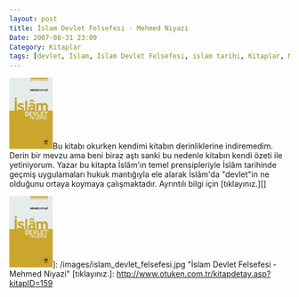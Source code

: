 ```yaml
---
layout: post
title: İslam Devlet Felsefesi - Mehmed Niyazi
Date: 2007-08-31 23:09
Category: Kitaplar
tags: [devlet, İslam, İslam Devlet Felsefesi, islam tarihi, Kitaplar, Mehmet Niyazi]
---
```


![İslam Devlet Felsefesi - Mehmed Niyazi][]Bu kitabı okurken kendimi
kitabın derinliklerine indiremedim. Derin bir mevzu ama beni biraz aştı
sanki bu nedenle kitabın kendi özeti ile yetiniyorum. Yazar bu kitapta
İslâm'ın temel prensipleriyle İslâm tarihinde geçmiş uygulamaları hukuk
mantığıyla ele alarak İslâm'da "devlet"in ne olduğunu ortaya koymaya
çalışmaktadır. Ayrıntılı bilgi için [tıklayınız.][]

  [İslam Devlet Felsefesi - Mehmed Niyazi]: /images/islam_devlet_felsefesi.kucukresim.jpg
  ![İslam Devlet Felsefesi - Mehmed Niyazi][]]: /images/islam_devlet_felsefesi.jpg
    "İslam Devlet Felsefesi - Mehmed Niyazi"
  [tıklayınız.]: http://www.otuken.com.tr/kitapdetay.asp?kitapID=159
